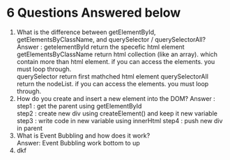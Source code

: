 <h1>6 Questions Answered below</h1>
<ol>
  <li>What is the difference between getElementById, getElementsByClassName, and querySelector / querySelectorAll?<br>
  Answer : getelementById return the specefic html element <br>
           getElementsByClassName return html collection (like an array). which contain more than html element. if you can access the elements. you must loop through. <br>
           querySelector return first mathched html element
           querySelectorAll return the nodeList. if you can access the elements. you must loop through. <br>
  </li>
  <li>
    How do you create and insert a new element into the DOM?
    Answer : <br>
    step1 : get the parent using getElementById<br>
    step2 : create new div using createElement() and keep it new variable<br>
    step3 : write code in new variable using innerHtml
    step4 : push new div in parent 
  </li>
  <li>
    What is Event Bubbling and how does it work?<br>
    Answer: Event Bubbling work bottom to up
  </li>
  <li>dkf</li>
</ol>
